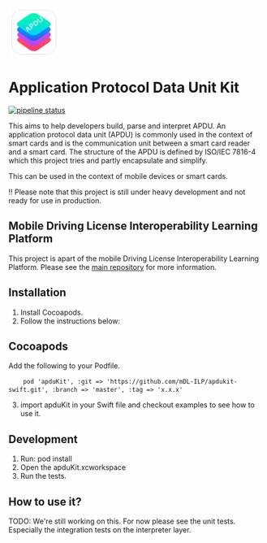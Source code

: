 <img src="./static/kit.png" alt="APDUKit logo" height="100" >

# Application Protocol Data Unit Kit
[![pipeline status](https://git.ul-ts.com/sl-advisory/RDW/apdukit-swift/badges/develop/pipeline.svg)](https://git.ul-ts.com/sl-advisory/RDW/apdukit-swift/commits/develop)

This aims to help developers build, parse and interpret APDU. An application protocol data unit (APDU) is commonly used in the context of smart cards and is the communication unit between a smart card reader and a smart card. The structure of the APDU is defined by ISO/IEC 7816-4 which this project tries and partly encapsulate and simplify.

This can be used in the context of mobile devices or smart cards.

!! Please note that this project is still under heavy development and not ready for use in production.

## Mobile Driving License Interoperability Learning Platform

This project is apart of the mobile Driving License Interoperability Learning Platform. Please see the [main repository](https://github.com/mDL-ILP/mDL-ILP) for more information.

## Installation
1. Install Cocoapods.
2. Follow the instructions below:

## Cocoapods
Add the following to your Podfile.
```
    pod 'apduKit', :git => 'https://github.com/mDL-ILP/apdukit-swift.git', :branch => 'master', :tag => 'x.x.x'
```

3. import apduKit in your Swift file and checkout examples to see how to use it.

## Development
1. Run: pod install
2. Open the apduKit.xcworkspace
3. Run the tests.

## How to use it?
TODO: We're still working on this. For now please see the unit tests. Especially the integration tests on the interpreter layer.